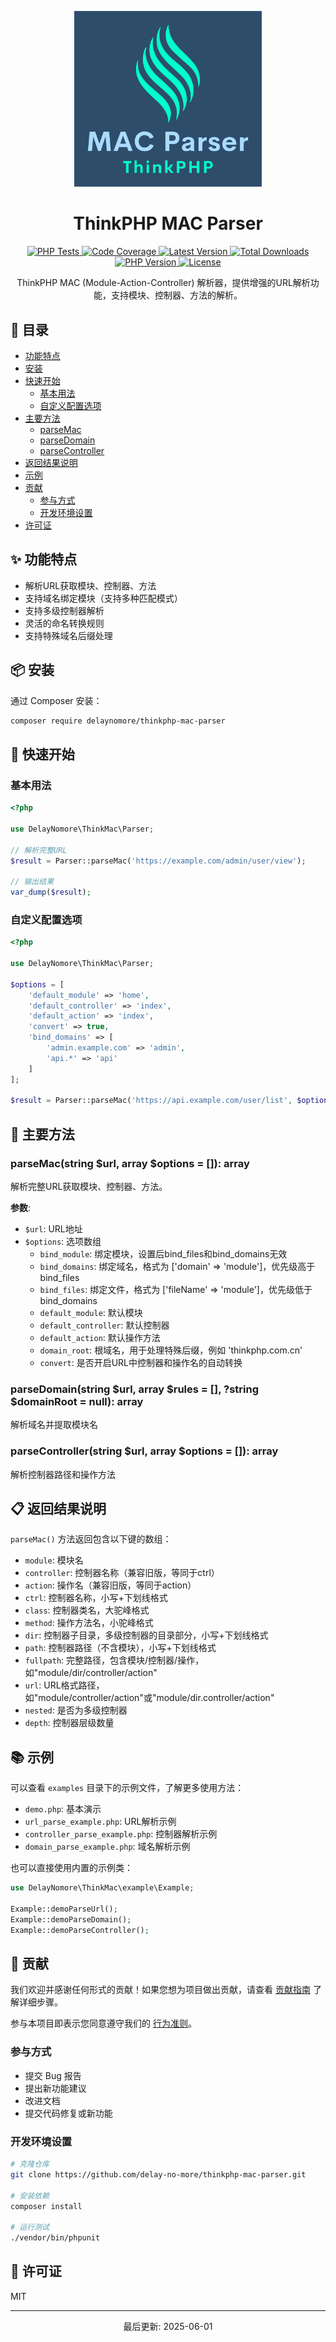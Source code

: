 <p align="center">
  <img src=".github/assets/logo.png" alt="ThinkPHP MAC Parser Logo" width="300"/>
</p>

<h1 align="center">ThinkPHP MAC Parser</h1>

<p align="center">
  <a href="https://github.com/delay-no-more/thinkphp-mac-parser/actions/workflows/php-tests.yml">
    <img src="https://github.com/delay-no-more/thinkphp-mac-parser/actions/workflows/php-tests.yml/badge.svg" alt="PHP Tests">
  </a>
  <a href="https://codecov.io/gh/delay-no-more/thinkphp-mac-parser">
    <img src="https://codecov.io/gh/delay-no-more/thinkphp-mac-parser/branch/master/graph/badge.svg" alt="Code Coverage">
  </a>
  <a href="https://packagist.org/packages/delaynomore/thinkphp-mac-parser">
    <img src="https://img.shields.io/packagist/v/delaynomore/thinkphp-mac-parser" alt="Latest Version">
  </a>
  <a href="https://packagist.org/packages/delaynomore/thinkphp-mac-parser">
    <img src="https://img.shields.io/packagist/dt/delaynomore/thinkphp-mac-parser" alt="Total Downloads">
  </a>
  <a href="https://packagist.org/packages/delaynomore/thinkphp-mac-parser">
    <img src="https://img.shields.io/packagist/php-v/delaynomore/thinkphp-mac-parser" alt="PHP Version">
  </a>
  <a href="https://github.com/delay-no-more/thinkphp-mac-parser/blob/master/LICENSE">
    <img src="https://img.shields.io/github/license/delay-no-more/thinkphp-mac-parser" alt="License">
  </a>
</p>

<p align="center">ThinkPHP MAC (Module-Action-Controller) 解析器，提供增强的URL解析功能，支持模块、控制器、方法的解析。</p>

## 📑 目录

- [功能特点](#功能特点)
- [安装](#安装)
- [快速开始](#快速开始)
  - [基本用法](#基本用法)
  - [自定义配置选项](#自定义配置选项)
- [主要方法](#主要方法)
  - [parseMac](#parsemacstring-url-array-options--array)
  - [parseDomain](#parsedomainstring-url-array-rules--string-domainroot--null-array)
  - [parseController](#parsecontrollerstring-url-array-options--array)
- [返回结果说明](#返回结果说明)
- [示例](#示例)
- [贡献](#贡献)
  - [参与方式](#参与方式)
  - [开发环境设置](#开发环境设置)
- [许可证](#许可证)

## ✨ 功能特点

- 解析URL获取模块、控制器、方法
- 支持域名绑定模块（支持多种匹配模式）
- 支持多级控制器解析
- 灵活的命名转换规则
- 支持特殊域名后缀处理

## 📦 安装

通过 Composer 安装：

```bash
composer require delaynomore/thinkphp-mac-parser
```

## 🚀 快速开始

### 基本用法

```php
<?php

use DelayNomore\ThinkMac\Parser;

// 解析完整URL
$result = Parser::parseMac('https://example.com/admin/user/view');

// 输出结果
var_dump($result);
```

### 自定义配置选项

```php
<?php

use DelayNomore\ThinkMac\Parser;

$options = [
    'default_module' => 'home',
    'default_controller' => 'index',
    'default_action' => 'index',
    'convert' => true,
    'bind_domains' => [
        'admin.example.com' => 'admin',
        'api.*' => 'api'
    ]
];

$result = Parser::parseMac('https://api.example.com/user/list', $options);
```

## 📝 主要方法

### parseMac(string $url, array $options = []): array

解析完整URL获取模块、控制器、方法。

**参数**:
- `$url`: URL地址
- `$options`: 选项数组
  - `bind_module`: 绑定模块，设置后bind_files和bind_domains无效
  - `bind_domains`: 绑定域名，格式为 ['domain' => 'module']，优先级高于bind_files
  - `bind_files`: 绑定文件，格式为 ['fileName' => 'module']，优先级低于bind_domains
  - `default_module`: 默认模块
  - `default_controller`: 默认控制器
  - `default_action`: 默认操作方法
  - `domain_root`: 根域名，用于处理特殊后缀，例如 'thinkphp.com.cn'
  - `convert`: 是否开启URL中控制器和操作名的自动转换

### parseDomain(string $url, array $rules = [], ?string $domainRoot = null): array

解析域名并提取模块名

### parseController(string $url, array $options = []): array

解析控制器路径和操作方法

## 📋 返回结果说明

`parseMac()` 方法返回包含以下键的数组：

- `module`: 模块名
- `controller`: 控制器名称（兼容旧版，等同于ctrl）
- `action`: 操作名（兼容旧版，等同于action）
- `ctrl`: 控制器名称，小写+下划线格式
- `class`: 控制器类名，大驼峰格式
- `method`: 操作方法名，小驼峰格式
- `dir`: 控制器子目录，多级控制器的目录部分，小写+下划线格式
- `path`: 控制器路径（不含模块），小写+下划线格式
- `fullpath`: 完整路径，包含模块/控制器/操作，如"module/dir/controller/action"
- `url`: URL格式路径，如"module/controller/action"或"module/dir.controller/action"
- `nested`: 是否为多级控制器
- `depth`: 控制器层级数量

## 📚 示例

可以查看 `examples` 目录下的示例文件，了解更多使用方法：

- `demo.php`: 基本演示
- `url_parse_example.php`: URL解析示例
- `controller_parse_example.php`: 控制器解析示例
- `domain_parse_example.php`: 域名解析示例

也可以直接使用内置的示例类：

```php
use DelayNomore\ThinkMac\example\Example;

Example::demoParseUrl();
Example::demoParseDomain();
Example::demoParseController();
```

## 🤝 贡献

我们欢迎并感谢任何形式的贡献！如果您想为项目做出贡献，请查看 [贡献指南](CONTRIBUTING.md) 了解详细步骤。

参与本项目即表示您同意遵守我们的 [行为准则](CODE_OF_CONDUCT.md)。

### 参与方式

- 提交 Bug 报告
- 提出新功能建议
- 改进文档
- 提交代码修复或新功能

### 开发环境设置

```bash
# 克隆仓库
git clone https://github.com/delay-no-more/thinkphp-mac-parser.git

# 安装依赖
composer install

# 运行测试
./vendor/bin/phpunit
```

## 📄 许可证

MIT

---

<p align="center">最后更新: 2025-06-01</p>
